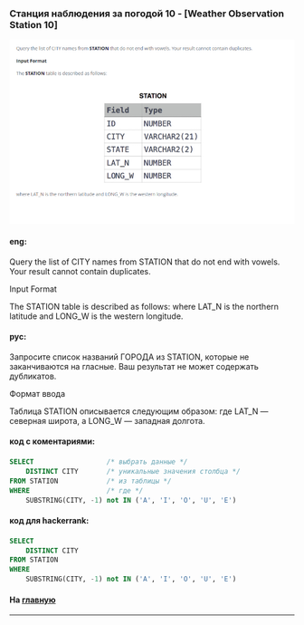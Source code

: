### Станция наблюдения за погодой 10 - [Weather Observation Station 10]

<img src="./art/15.png" alt="solution" >

#### eng:
Query the list of CITY names from STATION that do not end with vowels. Your result cannot contain duplicates.

Input Format

The STATION table is described as follows:
where LAT_N is the northern latitude and LONG_W is the western longitude.


#### рус:
Запросите список названий ГОРОДА из STATION, которые не заканчиваются на гласные. Ваш результат не может содержать дубликатов.

Формат ввода

Таблица STATION описывается следующим образом:
где LAT_N — северная широта, а LONG_W — западная долгота.


#### код с коментариями:
```sql  
SELECT                  /* выбрать данные */
    DISTINCT CITY       /* уникальные значения столбца */ 
FROM STATION            /* из таблицы */
WHERE                   /* где */
    SUBSTRING(CITY, -1) not IN ('A', 'I', 'O', 'U', 'E')
```

#### код для hackerrank:
```sql
SELECT 
    DISTINCT CITY 
FROM STATION 
WHERE 
    SUBSTRING(CITY, -1) not IN ('A', 'I', 'O', 'U', 'E')
```


#### На [главную](https://github.com/BEPb/hackerrank_sql#readme)

---